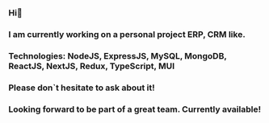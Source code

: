 ### Hi👋

### I am currently working on a personal project ERP, CRM like.
### Technologies: NodeJS, ExpressJS, MySQL, MongoDB, ReactJS, NextJS, Redux, TypeScript, MUI
### Please don`t hesitate to ask about it!

### Looking forward to be part of a great team. Currently available!
